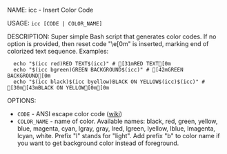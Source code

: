 NAME: icc - Insert Color Code

USAGE: `icc [CODE | COLOR_NAME]`

DESCRIPTION: Super simple Bash script that generates color codes.
If no option is provided, then reset code "\e[0m" is inserted, marking end of colorized text sequence.
Examples:
```
  echo "$(icc red)RED TEXT$(icc)" # [31mRED TEXT[0m
  echo "$(icc bgreen)GREEN BACKGROUND$(icc)" # [42mGREEN BACKGROUND[0m
  echo "$(icc black)$(icc byellow)BLACK ON YELLOW$(icc)$(icc)" # [30m[43mBLACK ON YELLOW[0m[0m 
```

OPTIONS:
* `CODE` - ANSI escape color code ([wiki](https://en.wikipedia.org/wiki/ANSI_escape_code#3-bit_and_4-bit))
* `COLOR_NAME` - name of color. Available names: black, red, green, yellow, blue, magenta, cyan, lgray, gray, lred, lgreen, lyellow, lblue, lmagenta, lcyan, white. Prefix "l" stands for "light". Add prefix "b" to color name if you want to get background color instead of foreground.
